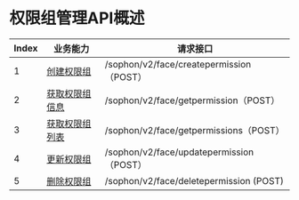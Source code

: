 # 权限组管理API概述

| Index | 业务能力                               | 请求接口                                 |
| ----- | -------------------------------------- | ---------------------------------------- |
| 1     | [创建权限组](1-create-permission.md)   | /sophon/v2/face/createpermission（POST） |
| 2     | [获取权限组信息](3-get-permission.md)  | /sophon/v2/face/getpermission（POST）    |
| 3     | [获取权限组列表](2-get-permissions.md) | /sophon/v2/face/getpermissions（POST）   |
| 4     | [更新权限组](5-update-permission.md)   | /sophon/v2/face/updatepermission（POST） |
| 5     | [删除权限组](4-delete-permission.md)   | /sophon/v2/face/deletepermission  (POST) |


